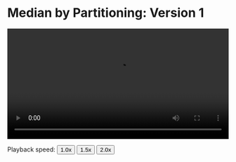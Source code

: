 # Median by Partitioning: Version 1

<video width="100%" preload controls>
  <source src="../03_median_by_partn_1.mp4" type="video/mp4">
</video>
<p>Playback speed:
    <button onclick="OneX()">1.0x</button>
    <button onclick="OnePointFiveX()">1.5x</button>
    <button onclick="TwoX()">2.0x</button>
</p>
